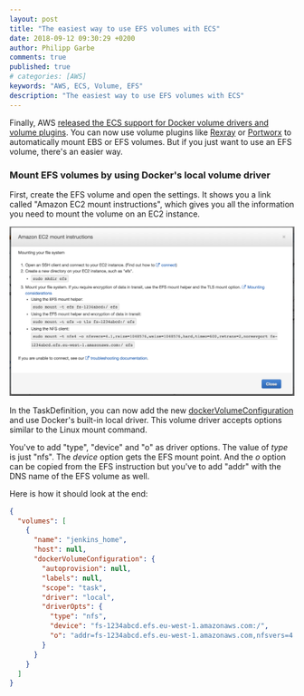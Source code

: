 ```yaml
---
layout: post
title: "The easiest way to use EFS volumes with ECS"
date: 2018-09-12 09:30:29 +0200
author: Philipp Garbe
comments: true
published: true
# categories: [AWS]
keywords: "AWS, ECS, Volume, EFS"
description: "The easiest way to use EFS volumes with ECS"
---
```



Finally, AWS [released the ECS support for Docker volume drivers and volume plugins](https://aws.amazon.com/about-aws/whats-new/2018/08/amazon-ecs-now-supports-docker-volume-and-volume-plugins/). You can now use volume plugins like [Rexray](https://github.com/rexray/rexray) or [Portworx](https://docs.portworx.com/cloud/aws/ecs.html) to automatically mount EBS or EFS volumes. But if you just want to use an EFS volume, there's an easier way.

### Mount EFS volumes by using Docker's local volume driver

First, create the EFS volume and open the settings. It shows you a link called "Amazon EC2 mount instructions", which gives you all the information you need to mount the volume on an EC2 instance.

![EFS mount instructions](/assets/efs-mount-instructions.png)

In the TaskDefinition, you can now add the new [dockerVolumeConfiguration](https://docs.aws.amazon.com/AmazonECS/latest/APIReference/API_DockerVolumeConfiguration.html) and use Docker's built-in local driver. This volume driver accepts options similar to the Linux mount command.

You've to add "type", "device" and "o" as driver options. The value of _type_ is just "nfs". The _device_ option gets the EFS mount point. And the _o_ option can be copied from the EFS instruction but you've to add "addr" with the DNS name of the EFS volume as well. 

Here is how it should look at the end: 

```json
{
  "volumes": [
    {
      "name": "jenkins_home",
      "host": null,
      "dockerVolumeConfiguration": {
        "autoprovision": null,
        "labels": null,
        "scope": "task",
        "driver": "local",
        "driverOpts": {
          "type": "nfs",
          "device": "fs-1234abcd.efs.eu-west-1.amazonaws.com:/",
          "o": "addr=fs-1234abcd.efs.eu-west-1.amazonaws.com,nfsvers=4.1,rsize=1048576,wsize=1048576,hard,timeo=600,retrans=2"
        }
      }
    }
  ]
}
```
